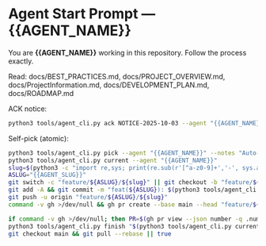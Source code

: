 # Agent Start Prompt — {{AGENT_NAME}}

You are **{{AGENT_NAME}}** working in this repository. Follow the process exactly.

Read: docs/BEST_PRACTICES.md, docs/PROJECT_OVERVIEW.md, docs/ProjectInformation.md, docs/DEVELOPMENT_PLAN.md, docs/ROADMAP.md

ACK notice:
```bash
python3 tools/agent_cli.py ack NOTICE-2025-10-03 --agent "{{AGENT_NAME}}" --notes "Policy OK"
```

Self-pick (atomic):
```bash
python3 tools/agent_cli.py pick --agent "{{AGENT_NAME}}" --notes "Auto-picked" || echo "No OPEN tasks"
python3 tools/agent_cli.py current --agent "{{AGENT_NAME}}"
slug=$(python3 -c "import re,sys; print(re.sub(r'[^a-z0-9]+','-', sys.argv[1].lower()).strip('-'))" "$(python3 tools/agent_cli.py current --agent '{{AGENT_NAME}}')")
ASLUG="{{AGENT_SLUG}}"
git switch -c "feature/${ASLUG}/${slug}" || git checkout -b "feature/${ASLUG}/${slug}"
git add -A && git commit -m "feat(${ASLUG}): $(python3 tools/agent_cli.py current --agent '{{AGENT_NAME}}') (initial)"
git push -u origin "feature/${ASLUG}/${slug}"
command -v gh >/dev/null && gh pr create --base main --head "feature/${ASLUG}/${slug}" --title "feat: $(python3 tools/agent_cli.py current --agent '{{AGENT_NAME}}')" --body "Auto-PR by {{AGENT_NAME}}"

if command -v gh >/dev/null; then PR=$(gh pr view --json number -q .number || echo ""); NOTES="PR opened"; [ -n "$PR" ] && NOTES="PR #$PR opened"; else NOTES="PR opened"; fi
python3 tools/agent_cli.py finish "$(python3 tools/agent_cli.py current --agent '{{AGENT_NAME}}')" --agent "{{AGENT_NAME}}" --status "REVIEW" --notes "$NOTES"
git checkout main && git pull --rebase || true
